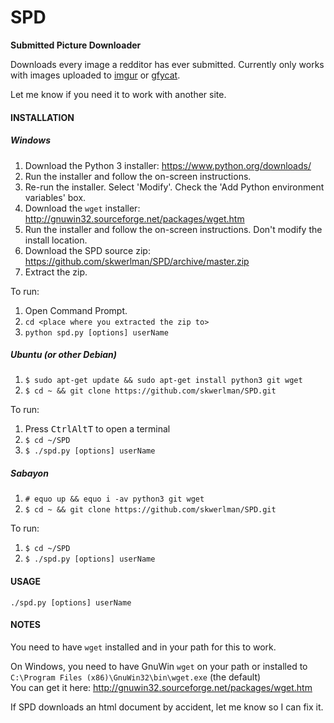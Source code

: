 SPD
===
__Submitted Picture Downloader__

Downloads every image a redditor has ever submitted.
Currently only works with images uploaded to [imgur](//imgur.com) or [gfycat](//gfycat.com).

Let me know if you need it to work with another site.

#### INSTALLATION

##### Windows
  1.  Download the Python 3 installer: https://www.python.org/downloads/
  2.  Run the installer and follow the on-screen instructions.
  3.  Re-run the installer. Select 'Modify'. Check the 'Add Python environment variables' box.
  4.  Download the `wget` installer: http://gnuwin32.sourceforge.net/packages/wget.htm
  5.  Run the installer and follow the on-screen instructions. Don't modify the install location.
  6.  Download the SPD source zip: https://github.com/skwerlman/SPD/archive/master.zip
  7.  Extract the zip.

To run:
  1.  Open Command Prompt.
  2.  `cd <place where you extracted the zip to>`
  3.  `python spd.py [options] userName`

##### Ubuntu (or other Debian)
  1.  `$ sudo apt-get update && sudo apt-get install python3 git wget`
  2.  `$ cd ~ && git clone https://github.com/skwerlman/SPD.git`

To run:
  1. Press <kbd>Ctrl</kbd><kbd>Alt</kbd><kbd>T</kbd> to open a terminal
  2. `$ cd ~/SPD`
  3. `$ ./spd.py [options] userName`

##### Sabayon
  1.  `# equo up && equo i -av python3 git wget`
  2.  `$ cd ~ && git clone https://github.com/skwerlman/SPD.git`

To run:
  1. `$ cd ~/SPD`
  2. `$ ./spd.py [options] userName`

#### USAGE
```
./spd.py [options] userName
```

#### NOTES

You need to have `wget` installed and in your path for this to work.

On Windows, you need to have GnuWin `wget` on your path or installed to `C:\Program Files (x86)\GnuWin32\bin\wget.exe` (the default)  
You can get it here: http://gnuwin32.sourceforge.net/packages/wget.htm

If SPD downloads an html document by accident, let me know so I can fix it.
